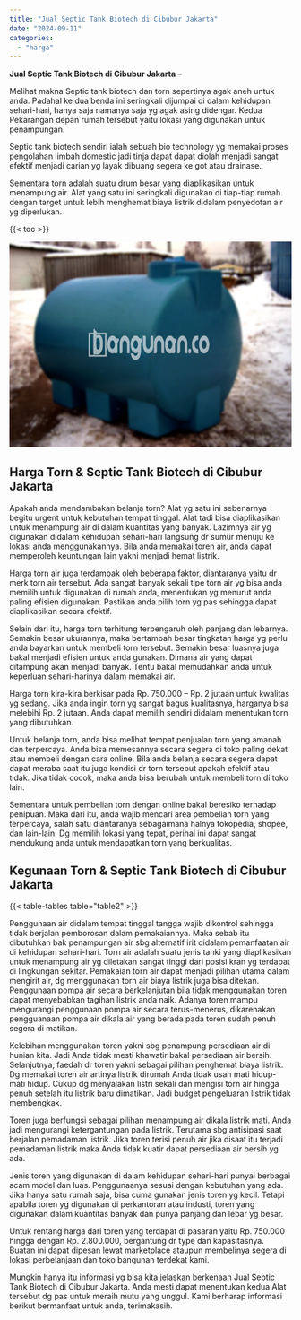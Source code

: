 ```yaml
---
title: "Jual Septic Tank Biotech di Cibubur Jakarta"
date: "2024-09-11"
categories: 
  - "harga"
---
```


**Jual Septic Tank Biotech di Cibubur Jakarta** –

Melihat makna Septic tank biotech dan torn sepertinya agak aneh untuk anda. Padahal ke dua benda ini seringkali dijumpai di dalam kehidupan sehari-hari, hanya saja namanya saja yg agak asing didengar. Kedua Pekarangan depan rumah tersebut yaitu lokasi yang digunakan untuk penampungan.

Septic tank biotech sendiri ialah sebuah bio technology yg memakai proses pengolahan limbah domestic jadi tinja dapat dapat diolah menjadi sangat efektif menjadi carian yg layak dibuang segera ke got atau drainase.

Sementara torn adalah suatu drum besar yang diaplikasikan untuk menampung air. Alat yang satu ini seringkali digunakan di tiap-tiap rumah dengan target untuk lebih menghemat biaya listrik didalam penyedotan air yg diperlukan.

{{< toc >}}

![Jual Septic Tank Biotech di Cibubur Jakarta](/images/jual-bio-septictank-38.png)

## Harga Torn & Septic Tank Biotech di Cibubur Jakarta

Apakah anda mendambakan belanja torn? Alat yg satu ini sebenarnya begitu urgent untuk kebutuhan tempat tinggal. Alat tadi bisa diaplikasikan untuk menampung air di dalam kuantitas yang banyak. Lazimnya air yg digunakan didalam kehidupan sehari-hari langsung dr sumur menuju ke lokasi anda menggunakannya. Bila anda memakai toren air, anda dapat memperoleh keuntungan lain yakni menjadi hemat listrik.

Harga torn air juga terdampak oleh beberapa faktor, diantaranya yaitu dr merk torn air tersebut. Ada sangat banyak sekali tipe torn air yg bisa anda memilih untuk digunakan di rumah anda, menentukan yg menurut anda paling efisien digunakan. Pastikan anda pilih torn yg pas sehingga dapat diaplikasikan secara efektif.

Selain dari itu, harga torn terhitung terpengaruh oleh panjang dan lebarnya. Semakin besar ukurannya, maka bertambah besar tingkatan harga yg perlu anda bayarkan untuk membeli torn tersebut. Semakin besar luasnya juga bakal menjadi efisien untuk anda gunakan. Dimana air yang dapat ditampung akan menjadi banyak. Tentu bakal memudahkan anda untuk keperluan sehari-harinya dalam memakai air.

Harga torn kira-kira berkisar pada Rp. 750.000 – Rp. 2 jutaan untuk kwalitas yg sedang. Jika anda ingin torn yg sangat bagus kualitasnya, harganya bisa melebihi Rp. 2 jutaan. Anda dapat memilih sendiri didalam menentukan torn yang dibutuhkan.

Untuk belanja torn, anda bisa melihat tempat penjualan torn yang amanah dan terpercaya. Anda bisa memesannya secara segera di toko paling dekat atau membeli dengan cara online. Bila anda belanja secara segera dapat dapat meraba saat itu juga kondisi dr torn tersebut apakah efektif atau tidak. Jika tidak cocok, maka anda bisa berubah untuk membeli torn di toko lain.

Sementara untuk pembelian torn dengan online bakal beresiko terhadap penipuan. Maka dari itu, anda wajib mencari area pembelian torn yang terpercaya, salah satu diantaranya sebagaimana halnya tokopedia, shopee, dan lain-lain. Dg memilih lokasi yang tepat, perihal ini dapat sangat mendukung anda untuk mendapatkan torn yang berkualitas.

## Kegunaan Torn & Septic Tank Biotech di Cibubur Jakarta

{{< table-tables table="table2" >}}

Penggunaan air didalam tempat tinggal tangga wajib dikontrol sehingga tidak berjalan pemborosan dalam pemakaiannya. Maka sebab itu dibutuhkan bak penampungan air sbg alternatif irit didalam pemanfaatan air di kehidupan sehari-hari. Torn air adalah suatu jenis tanki yang diaplikasikan untuk menampung air yg diletakan sangat tinggi dari posisi kran yg terdapat di lingkungan sekitar. Pemakaian torn air dapat menjadi pilihan utama dalam mengirit air, dg menggunakan torn air biaya listrik juga bisa ditekan. Penggunaan pompa air secara berkelanjutan bila tidak menggunakan toren dapat menyebabkan tagihan listrik anda naik. Adanya toren mampu mengurangi penggunaan pompa air secara terus-menerus, dikarenakan pengguanaan pompa air dikala air yang berada pada toren sudah penuh segera di matikan.

Kelebihan menggunakan toren yakni sbg penampung persediaan air di hunian kita. Jadi Anda tidak mesti khawatir bakal persediaan air bersih. Selanjutnya, faedah dr toren yakni sebagai pilihan penghemat biaya listrik. Dg memakai toren air artinya listrik dirumah Anda tidak usah mati hidup-mati hidup. Cukup dg menyalakan listri sekali dan mengisi torn air hingga penuh setelah itu listrik baru dimatikan. Jadi budget pengeluaran listrik tidak membengkak.

Toren juga berfungsi sebagai pilihan menampung air dikala listrik mati. Anda jadi mengurangi ketergantungan pada listrik. Terutama sbg antisipasi saat berjalan pemadaman listrik. Jika toren terisi penuh air jika disaat itu terjadi pemadaman listrik maka Anda tidak kuatir dapat persediaan air bersih yg ada.

Jenis toren yang digunakan di dalam kehidupan sehari-hari punyai berbagai acam model dan luas. Penggunaanya sesuai dengan kebutuhan yang ada. Jika hanya satu rumah saja, bisa cuma gunakan jenis toren yg kecil. Tetapi apabila toren yg digunakan di perkantoran atau industi, toren yang digunakan dalam kuantitas banyak dan punya panjang dan lebar yg besar.

Untuk rentang harga dari toren yang terdapat di pasaran yaitu Rp. 750.000 hingga dengan Rp. 2.800.000, bergantung dr type dan kapasitasnya. Buatan ini dapat dipesan lewat marketplace ataupun membelinya segera di lokasi perbelanjaan dan toko bangunan terdekat kami.

Mungkin hanya itu informasi yg bisa kita jelaskan berkenaan Jual Septic Tank Biotech di Cibubur Jakarta. Anda mesti dapat menentukan kedua Alat tersebut dg pas untuk meraih mutu yang unggul. Kami berharap informasi berikut bermanfaat untuk anda, terimakasih.
